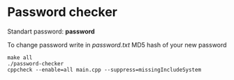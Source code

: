 # Password checker

Standart password: **password**

To change password write in *password.txt* MD5 hash of your new password

```
make all
./password-checker
cppcheck --enable=all main.cpp --suppress=missingIncludeSystem
```
